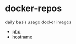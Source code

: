 # docker-repos

daily basis usage docker images

- [php](https://hub.docker.com/r/falmar/php/)
- [hostname](https://hub.docker.com/r/falmar/hostname/)
